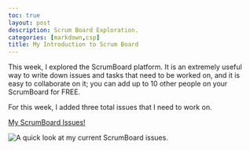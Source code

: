 ```yaml
---
toc: true
layout: post
description: Scrum Board Exploration.
categories: [markdown,csp]
title: My Introduction to Scrum Board
---
```


This week, I explored the ScrumBoard platform. It is an extremely useful way to write down issues and tasks that need to be worked on, and it is easy to collaborate on it; you can add up to 10 other people on your ScrumBoard for FREE.

For this week, I added three total issues that I need to work on.


<a href = "https://vardaansinha.atlassian.net/jira/software/projects/VACSB/boards/1">My ScrumBoard Issues!</a>

![]({{site.baseurl}}/images/ScrumBoard.png "A quick look at my current ScrumBoard issues.")